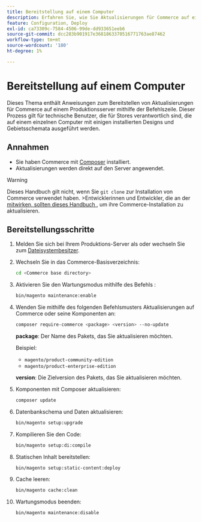 ```yaml
---
title: Bereitstellung auf einem Computer
description: Erfahren Sie, wie Sie Aktualisierungen für Commerce auf einem Produktionsserver mithilfe der Befehlszeile bereitstellen.
feature: Configuration, Deploy
exl-id: ca73309c-7584-4506-99de-dd933651eeb6
source-git-commit: dcc283b901917e3681863370516771763ae87462
workflow-type: tm+mt
source-wordcount: '180'
ht-degree: 1%

---
```


# Bereitstellung auf einem Computer

Dieses Thema enthält Anweisungen zum Bereitstellen von Aktualisierungen für Commerce auf einem Produktionsserver mithilfe der Befehlszeile. Dieser Prozess gilt für technische Benutzer, die für Stores verantwortlich sind, die auf einem einzelnen Computer mit einigen installierten Designs und Gebietsschemata ausgeführt werden.

## Annahmen

- Sie haben Commerce mit [Composer](../../installation/composer.md) installiert.
- Aktualisierungen werden direkt auf den Server angewendet.

>[!WARNING]
>
>Dieses Handbuch gilt nicht, wenn Sie `git clone` zur Installation von Commerce verwendet haben.
>&#x200B;>Entwicklerinnen und Entwickler, die an der [ mitwirken, sollten dieses Handbuch ][install], um ihre Commerce-Installation zu aktualisieren.

## Bereitstellungsschritte

1. Melden Sie sich bei Ihrem Produktions-Server als oder wechseln Sie zum [Dateisystembesitzer](../../installation/prerequisites/file-system/overview.md).

1. Wechseln Sie in das Commerce-Basisverzeichnis:

   ```bash
   cd <Commerce base directory>
   ```

1. Aktivieren Sie den Wartungsmodus mithilfe des Befehls :

   ```bash
   bin/magento maintenance:enable
   ```

1. Wenden Sie mithilfe des folgenden Befehlsmusters Aktualisierungen auf Commerce oder seine Komponenten an:

   ```bash
   composer require-commerce <package> <version> --no-update
   ```

   **package**: Der Name des Pakets, das Sie aktualisieren möchten.

   Beispiel:

   - `magento/product-community-edition`
   - `magento/product-enterprise-edition`

   **version**: Die Zielversion des Pakets, das Sie aktualisieren möchten.

1. Komponenten mit Composer aktualisieren:

   ```bash
   composer update
   ```

1. Datenbankschema und Daten aktualisieren:

   ```bash
   bin/magento setup:upgrade
   ```

1. Kompilieren Sie den Code:

   ```bash
   bin/magento setup:di:compile
   ```

1. Statischen Inhalt bereitstellen:

   ```bash
   bin/magento setup:static-content:deploy
   ```

1. Cache leeren:

   ```bash
   bin/magento cache:clean
   ```

1. Wartungsmodus beenden:

   ```bash
   bin/magento maintenance:disable
   ```

<!-- link definitions -->

[install]: https://developer.adobe.com/commerce/contributor/guides/install/update-dependencies/
